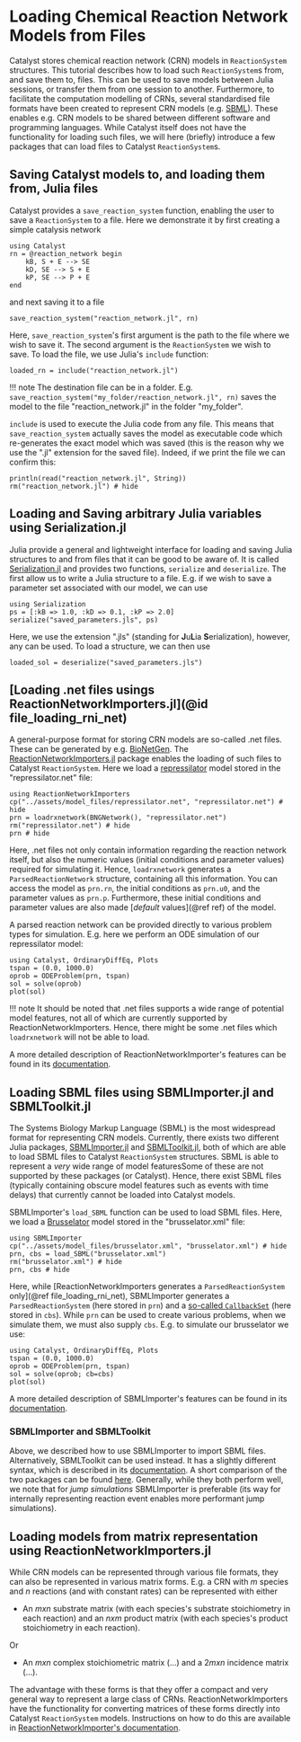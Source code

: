 # Loading Chemical Reaction Network Models from Files
Catalyst stores chemical reaction network (CRN) models in `ReactionSystem` structures. This tutorial describes how to load such `ReactionSystem`s from, and save them to, files. This can be used to save models between Julia sessions, or transfer them from one session to another. Furthermore, to facilitate the computation modelling of CRNs, several standardised file formats have been created to represent CRN models (e.g. [SBML](https://sbml.org/)). These enables e.g. CRN models to be shared between different software and programming languages. While Catalyst itself does not have the functionality for loading such files, we will here (briefly) introduce a few packages that can load files to Catalyst `ReactionSystem`s.

## Saving Catalyst models to, and loading them from, Julia files
Catalyst provides a `save_reaction_system` function, enabling the user to save a `ReactionSystem` to a file. Here we demonstrate it by first creating a simple catalysis network
```@example file_handling_1
using Catalyst
rn = @reaction_network begin
    kB, S + E --> SE
    kD, SE --> S + E
    kP, SE --> P + E
end
```
and next saving it to a file
```@example file_handling_1
save_reaction_system("reaction_network.jl", rn)
```
Here, `save_reaction_system`'s first argument is the path to the file where we wish to save it. The second argument is the `ReactionSystem` we wish to save. To load the file, we use Julia's `include` function:
```@example file_handling_1
loaded_rn = include("reaction_network.jl")
```

!!! note
    The destination file can be in a folder. E.g. `save_reaction_system("my_folder/reaction_network.jl", rn)` saves the model to the file "reaction_network.jl" in the folder "my_folder".

`include` is used to execute the Julia code from any file. This means that `save_reaction_system` actually saves the model as executable code which re-generates the exact model which was saved (this is the reason why we use the ".jl" extension for the saved file). Indeed, if we print the file we can confirm this:
```@example file_handling_1
println(read("reaction_network.jl", String))
rm("reaction_network.jl") # hide
```

## Loading and Saving arbitrary Julia variables using Serialization.jl
Julia provide a general and lightweight interface for loading and saving Julia structures to and from files that it can be good to be aware of. It is called [Serialization.jl](https://docs.julialang.org/en/v1/stdlib/Serialization/) and provides two functions, `serialize` and `deserialize`. The first allow us to write a Julia structure to a file. E.g. if we wish to save a parameter set associated with our model, we can use
```@example file_handling_2
using Serialization
ps = [:kB => 1.0, :kD => 0.1, :kP => 2.0]
serialize("saved_parameters.jls", ps)
```
Here, we use the extension ".jls" (standing for **J**u**L**ia **S**erialization), however, any can be used. To load a structure, we can then use
```@example file_handling_2
loaded_sol = deserialize("saved_parameters.jls")
```

## [Loading .net files usings ReactionNetworkImporters.jl](@id file_loading_rni_net)
A general-purpose format for storing CRN models are so-called .net files. These can be generated by e.g. [BioNetGen](https://bionetgen.org/). The [ReactionNetworkImporters.jl](https://github.com/SciML/ReactionNetworkImporters.jl) package enables the loading of such files to Catalyst `ReactionSystem`. Here we load a [repressilator](https://en.wikipedia.org/wiki/Repressilator) model stored in the "repressilator.net" file:
```@example file_handling_3
using ReactionNetworkImporters
cp("../assets/model_files/repressilator.net", "repressilator.net") # hide
prn = loadrxnetwork(BNGNetwork(), "repressilator.net")
rm("repressilator.net") # hide
prn # hide
```
Here, .net files not only contain information regarding the reaction network itself, but also the numeric values (initial conditions and parameter values) required for simulating it. Hence, `loadrxnetwork` generates a `ParsedReactionNetwork` structure, containing all this information. You can access the model as `prn.rn`, the initial conditions as `prn.u0`, and the parameter values as `prn.p`. Furthermore, these initial conditions and parameter values are also made [*default* values](@ref ref) of the model. 

A parsed reaction network can be provided directly to various problem types for simulation. E.g. here we perform an ODE simulation of our repressilator model:
```@example file_handling_3
using Catalyst, OrdinaryDiffEq, Plots
tspan = (0.0, 1000.0)
oprob = ODEProblem(prn, tspan)
sol = solve(oprob)
plot(sol)
```

!!! note
    It should be noted that .net files supports a wide range of potential model features, not all of which are currently supported by ReactionNetworkImporters. Hence, there might be some .net files which `loadrxnetwork` will not be able to load.

A more detailed description of ReactionNetworkImporter's features can be found in its [documentation](https://docs.sciml.ai/ReactionNetworkImporters/stable/).

## Loading SBML files using SBMLImporter.jl and SBMLToolkit.jl
The Systems Biology Markup Language (SBML) is the most widespread format for representing CRN models. Currently, there exists two different Julia packages, [SBMLImporter.jl](https://github.com/sebapersson/SBMLImporter.jl) and [SBMLToolkit.jl](https://github.com/SciML/SBMLToolkit.jl), both of which are able to load SBML files to Catalyst `ReactionSystem` structures. SBML is able to represent a *very* wide range of model featuresSome of these are not supported by these packages (or Catalyst). Hence, there exist SBML files (typically containing obscure model features such as events with time delays) that currently cannot be loaded into Catalyst models.

SBMLImporter's `load_SBML` function can be used to load SBML files. Here, we load a [Brusselator](https://en.wikipedia.org/wiki/Brusselator) model stored in the "brusselator.xml" file:
```@example file_handling_4
using SBMLImporter
cp("../assets/model_files/brusselator.xml", "brusselator.xml") # hide
prn, cbs = load_SBML("brusselator.xml")
rm("brusselator.xml") # hide
prn, cbs # hide
```
Here, while [ReactionNetworkImporters generates a `ParsedReactionSystem` only](@ref file_loading_rni_net), SBMLImporter generates a `ParsedReactionSystem` (here stored in `prn`) and a [so-called `CallbackSet`](https://docs.sciml.ai/DiffEqDocs/stable/features/callback_functions/#CallbackSet) (here stored in `cbs`). While `prn` can be used to create various problems, when we simulate them, we must also supply `cbs`. E.g. to simulate our brusselator we use:
```@example file_handling_4
using Catalyst, OrdinaryDiffEq, Plots
tspan = (0.0, 1000.0)
oprob = ODEProblem(prn, tspan)
sol = solve(oprob; cb=cbs)
plot(sol)
```

A more detailed description of SBMLImporter's features can be found in its [documentation](https://docs.sciml.ai/ReactionNetworkImporters/stable/).

### SBMLImporter and SBMLToolkit
Above, we described how to use SBMLImporter to import SBML files. Alternatively, SBMLToolkit can be used instead. It has a slightly different syntax, which is described in its [documentation](https://github.com/SciML/SBMLToolkit.jl). A short comparison of the two packages can be found [here](https://github.com/sebapersson/SBMLImporter.jl?tab=readme-ov-file#differences-compared-to-sbmltoolkit). Generally, while they both perform well, we note that for *jump simulations* SBMLImporter is preferable (its way for internally representing reaction event enables more performant jump simulations).

## Loading models from matrix representation using ReactionNetworkImporters.jl
While CRN models can be represented through various file formats, they can also be represented in various matrix forms. E.g. a CRN with $m$ species and $n$ reactions (and with constant rates) can be represented with either
- An $mxn$ substrate matrix (with each species's substrate stoichiometry in each reaction) and an $nxm$ product matrix (with each species's product stoichiometry in each reaction).

Or 
- An $mxn$ complex stoichiometric matrix (...) and a $2mxn$ incidence matrix (...).

The advantage with these forms is that they offer a compact and very general way to represent a large class of CRNs. ReactionNetworkImporters have the functionality for converting matrices of these forms directly into Catalyst `ReactionSystem` models. Instructions on how to do this are available in [ReactionNetworkImporter's documentation](https://docs.sciml.ai/ReactionNetworkImporters/stable/#Loading-a-matrix-representation).